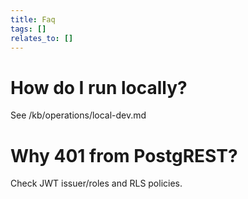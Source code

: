 ```yaml
---
title: Faq
tags: []
relates_to: []
---
```


# How do I run locally?  
See /kb/operations/local-dev.md

# Why 401 from PostgREST?  
Check JWT issuer/roles and RLS policies.